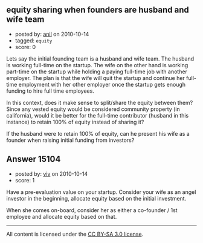 ## equity sharing when founders are husband and wife team

- posted by: [anil](https://stackexchange.com/users/-1/4275-anil) on 2010-10-14
- tagged: `equity`
- score: 0

Lets say the initial founding team is a husband and wife team.  The husband is working full-time on the startup. The wife on the other hand is working part-time on the startup  while holding a paying full-time job with another employer. The plan is that the wife will quit the startup and continue her full-time employment with her other employer once the startup gets enough funding to hire full time employees.

In this context, does it make sense to split/share the equity between them? Since any vested equity would be considered community property (in california), would it be better for the full-time contributor (husband in this instance) to retain 100% of equity instead of sharing it?

If the husband were to retain 100% of equity, can he present his wife as a founder when raising initial funding from investors?
 


## Answer 15104

- posted by: [viv](https://stackexchange.com/users/-1/2665-viv) on 2010-10-14
- score: 1

Have a pre-evaluation value on your startup. Consider your wife as an angel investor in the beginning, allocate equity based on the initial investment. 

When she comes on-board, consider her as either a co-founder / 1st employee and allocate equity based on that.  



---

All content is licensed under the [CC BY-SA 3.0 license](https://creativecommons.org/licenses/by-sa/3.0/).
